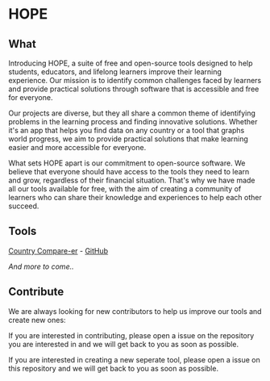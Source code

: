 # HOPE

## What

Introducing HOPE, a suite of free and open-source tools designed to help students, educators, and lifelong learners improve their learning experience. Our mission is to identify common challenges faced by learners and provide practical solutions through software that is accessible and free for everyone.

Our projects are diverse, but they all share a common theme of identifying problems in the learning process and finding innovative solutions. Whether it's an app that helps you find data on any country or a tool that graphs world progress, we aim to provide practical solutions that make learning easier and more accessible for everyone.

What sets HOPE apart is our commitment to open-source software. We believe that everyone should have access to the tools they need to learn and grow, regardless of their financial situation. That's why we have made all our tools available for free, with the aim of creating a community of learners who can share their knowledge and experiences to help each other succeed.

## Tools

[Country Compare-er](https://country-compare-er.netlify.app/) - [GitHub](https://github.com/HOPE028/Country-Comparer)

_And more to come.._

## Contribute

We are always looking for new contributors to help us improve our tools and create new ones:

If you are interested in contributing, please open a issue on the repository you are interested in and we will get back to you as soon as possible.

If you are interested in creating a new seperate tool, please open a issue on this repository and we will get back to you as soon as possible.

